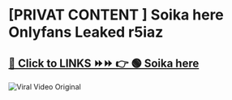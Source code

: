 
 # [PRIVAT CONTENT ] Soika here Onlyfans Leaked r5iaz

## <h2><a href="https://clipsfans.com/Soika_here&ref=git">🔗 Click to LINKS ⏩⏩ 👉 🟢 Soika here </a></h2>

<a href="https://clipsfans.com/Soika_here&ref=git" rel="nofollow" data-target="animated-image.originalLink"><img src="https://i.ibb.co.com/xMMVF88/686577567.gif" alt="Viral Video Original" style="max-width: 100%; display: inline-block;" data-target="animated-image.originalImage"></a>

